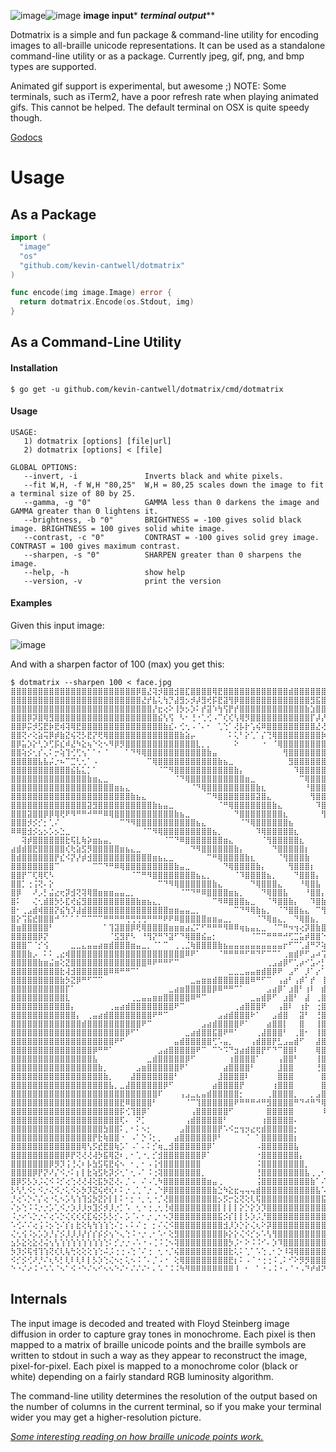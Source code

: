 ![image](https://cloud.githubusercontent.com/assets/307864/14945003/a928affe-0fd3-11e6-9725-ae6824be4317.png)![image](https://cloud.githubusercontent.com/assets/307864/14945005/c9b0d53a-0fd3-11e6-9b06-841eb637a2a0.png)
************image input************* *********terminal output***********


Dotmatrix is a simple and fun package & command-line utility for encoding images to all-braille unicode representations. It can be used as a standalone command-line utility or as a package. Currently jpeg, gif, png, and bmp types are supported. 

Animated gif support is experimental, but awesome ;)
NOTE: Some terminals, such as iTerm2, have a poor refresh rate when playing animated gifs. This cannot be helped. The default terminal on OSX is quite speedy though.


[Godocs](https://godoc.org/github.com/kevin-cantwell/dotmatrix)

# Usage

## As a Package

```go
import (
  "image"
  "os"
  "github.com/kevin-cantwell/dotmatrix"
)

func encode(img image.Image) error {
  return dotmatrix.Encode(os.Stdout, img)
}
```

## As a Command-Line Utility

#### Installation 

```
$ go get -u github.com/kevin-cantwell/dotmatrix/cmd/dotmatrix
```

#### Usage

```
USAGE:
   1) dotmatrix [options] [file|url]
   2) dotmatrix [options] < [file]

GLOBAL OPTIONS:
   --invert, -i               Inverts black and white pixels.
   --fit W,H, -f W,H "80,25"  W,H = 80,25 scales down the image to fit a terminal size of 80 by 25.
   --gamma, -g "0"            GAMMA less than 0 darkens the image and GAMMA greater than 0 lightens it.
   --brightness, -b "0"       BRIGHTNESS = -100 gives solid black image. BRIGHTNESS = 100 gives solid white image.
   --contrast, -c "0"         CONTRAST = -100 gives solid grey image. CONTRAST = 100 gives maximum contrast.
   --sharpen, -s "0"          SHARPEN greater than 0 sharpens the image.
   --help, -h                 show help
   --version, -v              print the version
```

#### Examples

Given this input image:

![image](https://cloud.githubusercontent.com/assets/307864/14945003/a928affe-0fd3-11e6-9725-ae6824be4317.png)

And with a sharpen factor of 100 (max) you get this:

```
$ dotmatrix --sharpen 100 < face.jpg
⣿⣿⣿⣿⣿⣿⣿⣿⣿⣿⣿⣿⣿⣿⣿⣿⣿⣿⣿⣿⣿⣿⣿⡿⣿⣜⢽⡺⣿⣿⣺⣿⣏⣿⣿⣿⣿⢿⣟⣿⣿⣿⣿⣿⣿⣿⣿⣿⣿⣿⣿⣾⣿⣿⣿⣿⣿⣿⣿⣿⣽⣿⣿⣿⣿⣿⣿⣿⣿⣿⣿⣿⣿⣿⣿⣿⣿⣿⣿⣿⣿⣿⣿⣿⣿⣿⣿⣿⣿
⣿⣿⣿⣿⣿⣿⣿⣿⣿⣿⣿⣿⣿⣿⣿⣿⣿⣿⣿⣿⣿⣿⣿⣿⣜⡞⣧⢅⢳⡙⣼⣻⡢⡺⡼⣻⢞⡯⣟⣽⢻⡿⣿⣿⣿⣿⣿⣿⣿⣿⣿⣿⣿⣿⣿⣻⣯⣿⣿⣿⡿⡿⣿⣿⣿⣿⣿⣿⣿⣿⣿⣿⣿⣿⣻⣿⣿⣿⣿⣿⣿⣿⣿⣿⣿⣿⣿⣿⣿
⣿⣿⣿⣿⣿⣿⣿⣿⣿⣿⣿⣿⣿⣿⣿⣿⣿⣿⣿⣿⣿⣿⣿⣿⣿⣿⡜⣖⢔⠕⢸⡳⡢⡱⠅⡞⣽⠱⢳⢫⡟⡞⣿⣿⣿⣿⣿⣿⣿⣿⣿⣿⣿⣿⣷⣱⣿⣿⣵⡿⣿⣟⡿⣿⣿⣿⣿⣿⣿⣿⣿⣿⣿⣿⣽⣷⢿⡽⣿⣿⣿⣿⣿⣿⣿⣿⣿⣿⣿
⣿⣿⣿⡿⡽⣿⢿⣻⣿⣿⣿⣿⣿⣿⣿⣿⣿⣿⣿⣿⣿⣿⣿⣿⣿⣿⣿⣮⢣⢫⠀⠣⠂⢘⠐⢁⢊⠠⠉⢎⢎⢣⢿⡻⣿⣿⣿⣿⣿⣿⣿⣿⣿⣿⣿⡏⡼⡜⡾⡯⡫⢽⢽⣗⢟⣿⣿⣿⣿⣿⣿⣿⣟⡮⣟⣾⣿⣿⣿⣿⣿⣿⣿⣿⣿⣿⣿⣿⣿
⣿⣿⡿⡭⡺⣫⣟⡷⣟⢾⢽⢿⣟⣿⣿⣿⣿⣿⣿⣿⣿⣿⣿⣿⣿⣿⣿⣿⣷⣎⠄⢊⢂⠠⠈⠄⠂⠀⢁⢑⠁⢜⡧⡗⢡⢮⠿⣿⣿⣿⣿⣿⣿⣿⣿⣿⣜⢜⢌⢊⠈⣄⢜⢿⡫⣿⣿⣿⣿⣿⣿⣿⡿⡱⣻⢟⣿⣽⣿⣿⣿⣿⣿⣿⣿⣿⣿⣿⣿
⣿⣿⢝⠔⢕⣵⢭⡿⡾⣷⣝⢮⢝⡣⣟⡝⢟⢿⣿⣿⣿⣿⣿⣿⣿⣿⣿⣿⣿⣿⣿⣷⣵⡤⠀⠀⠀⠀⠀⠀⠅⢅⠃⡕⢁⠁⡌⢙⢿⣿⣿⣿⣿⣿⣿⣿⣿⡷⠀⡔⠅⠂⠈⢈⠲⠜⣿⣿⣿⣿⣿⣿⣿⣗⢩⢻⢼⣻⣯⣿⣿⣿⣿⣿⣿⡿⣿⣿⣿
⣿⡿⣥⡱⡕⢃⡱⢋⡯⣎⠾⣜⠳⣕⢦⠑⢕⠢⠻⡿⡻⣿⣿⣿⣿⣿⣿⣿⣿⣿⣿⣿⣿⣿⣇⡀⡀⠀⠀⠀⠀⠕⠀⠀⠀⠀⠐⠀⠈⢿⣿⣿⣿⣿⣿⣿⣿⣿⡃⠡⠂⠀⠈⠄⠐⢅⢸⣿⣿⣿⣿⣿⣿⣟⢈⢯⣟⣿⣿⢿⣿⣿⣿⣿⣯⢿⣻⣿⣿
⣿⣿⢵⡪⢂⡎⢄⠅⡒⢵⢹⢊⢋⢢⠁⠁⠂⠈⠀⠀⠀⠁⠙⠻⢿⣿⣿⣿⣿⣿⣿⣿⣿⣿⣿⣿⣷⣤⠀⠀⠀⠀⠀⠀⠀⠀⠀⠀⠀⠀⢻⣿⣿⣿⣿⣿⣿⣿⣷⡀⠠⠀⠀⠈⠀⠐⠢⠙⣿⣿⣿⣿⣿⣟⠔⣷⡿⡷⡽⣷⣿⣿⣿⣿⣫⢿⣻⣿⣿
⣿⣿⣿⣿⣿⣧⣧⡬⡐⠦⠉⣉⢃⢂⠁⠠⠀⠀⠀⠀⠀⠀⠀⠀⠀⠉⢿⣿⣿⣿⣿⣿⣿⣿⣿⣿⣿⣿⣷⣦⣀⠀⠀⠀⠀⠀⠀⠀⠀⠀⠀⣻⣿⣿⣿⣿⣿⣿⣿⡆⠀⠀⠀⠀⠀⠀⠅⣋⣿⣿⣿⣿⣿⣿⢜⢈⣜⢯⣻⡯⣿⣿⣿⣿⢮⢷⣿⣾⣿
⣿⣿⣿⣿⣿⣿⣿⣿⣿⣿⣿⣮⣧⣅⡁⠁⠀⠀⠀⠀⠀⠀⠀⠀⠀⠀⠀⠈⠉⠻⣿⣿⣿⣿⣿⣿⣿⣿⣿⣿⣿⣷⡄⠀⠀⠀⠀⠀⠀⠀⠀⠀⠹⣿⣿⣿⣿⣿⣿⣷⡆⠀⠀⠀⠀⠀⠀⠀⡽⣿⣿⣿⣿⢽⢂⠲⠼⢭⢾⣾⣿⣿⣿⣿⢞⣽⣾⢟⣿
⣿⣿⣿⣿⣿⣿⣿⣿⣿⣿⣿⣿⣿⣿⣷⣶⣄⣀⠀⠀⠀⠀⠀⠀⠀⠀⠀⠀⠀⠀⠈⠙⢿⣿⣿⣿⣿⣿⣿⣿⣿⣿⣿⣶⣀⠀⠀⠀⠀⠀⠀⠀⠀⠉⢿⣿⣿⣿⣿⣿⣿⡀⠀⠀⠀⠀⠀⠀⣸⣿⣿⣿⣿⢧⢃⠡⢡⣡⣜⣿⣿⣿⣿⣿⢽⢿⣿⣿⣿
⣿⣿⣿⣿⣿⣿⣿⣿⣿⣿⣿⣿⣿⣿⣿⣿⣿⣿⣿⣶⣦⣄⠀⠀⠀⠀⠀⠀⠀⠀⠀⠀⠀⠈⠙⢿⣿⣿⣿⣿⣿⣿⣿⣿⣿⣷⣆⠀⠀⠀⠀⠀⠀⠀⠘⣿⣿⣿⣿⣿⣿⣷⡀⠀⠀⠀⠀⠀⠨⣿⣿⣿⣿⡏⡂⠀⠡⠐⢹⣽⣿⣿⣿⣻⠝⡧⣻⣿⣿
⣿⣿⣿⣿⣿⣿⣿⣿⣿⣿⣿⣿⣿⣿⣿⣿⣿⣿⣿⣿⣿⣿⣷⣦⣄⠀⠀⠀⠀⠀⠀⠀⠀⠀⠀⠀⠉⠻⣿⣿⣿⣿⣿⣿⣿⣽⣿⣄⠀⠀⠀⠀⠀⠀⠀⢻⣿⣿⣿⣿⣿⣿⡧⠀⠀⠀⠀⠀⠈⣿⣿⣿⣿⡇⠀⠈⠀⡈⣐⣿⣿⣿⣿⣞⠆⡊⣻⣿⣿
⣿⣿⣿⣿⣿⣿⣿⣿⣿⣿⣿⣿⣿⣿⣽⣻⣿⣿⣿⣿⣿⣿⣿⣿⣿⣿⣷⣦⣤⣀⠀⠀⠀⠀⠀⠀⠀⠀⠈⠛⢿⣿⣿⣿⣿⣿⣿⣿⣷⣄⠀⠀⠀⠀⠀⠀⠹⣿⣿⣿⣿⣿⣿⠀⠀⠀⠀⠀⠀⣿⣿⣿⣿⡅⠀⠀⠀⠀⣐⣿⣿⣿⣿⣟⢪⣺⣿⣿⣟
⣿⣿⣿⣽⣿⣿⡿⡿⢿⢟⠟⠻⠛⠛⠚⠛⠛⠿⢿⣿⣿⣿⣿⣿⣿⣿⣿⣿⣿⣿⣷⣦⣀⠀⠀⠀⠀⠀⠀⠀⠀⠙⣿⣿⣿⣿⣿⣿⣿⣿⣆⠀⠀⠀⠀⠀⠀⢻⣿⣿⣿⣿⣿⠀⠀⠀⠀⠀⠀⣿⣿⣿⣿⡇⠀⠀⠀⠠⣼⣿⣿⣿⣿⢎⢮⣿⣿⡿⣾
⣿⣿⣿⡺⡪⡊⡂⢁⠌⠀⠀⠀⠀⠀⠀⠀⠀⠀⠀⠀⠉⠙⠻⣿⣿⣿⣿⣿⣿⣿⣿⣿⣿⣿⣦⣄⠀⠀⠀⠀⠀⠀⠈⠙⢿⣿⣿⣿⣿⣿⣿⣦⠀⠀⠀⠀⠀⠀⢿⣿⣿⣿⣿⡂⠀⠀⠀⠀⠀⣿⣿⣿⣿⠁⠀⠀⠀⢀⢼⣿⣿⣿⠽⣈⣻⣿⣿⢯⣿
⠿⠿⣿⣺⡪⣢⡢⡡⡢⣑⣀⠀⠀⠀⠀⠀⠀⠀⠀⠀⠀⠀⠀⠀⠈⠉⠻⢿⣿⣿⣿⣿⣿⣿⣿⣿⣿⣦⡀⠀⠀⠀⠀⠀⠀⠹⢿⣿⣿⣿⣿⣿⣆⠀⠀⠀⠀⠀⢸⣿⣿⣿⣿⠆⠀⠀⠀⠀⠀⣿⣿⣿⣿⠀⠀⠀⠀⣰⣿⣿⣟⢟⢅⣽⣿⣿⣏⣿⣿
⠀⠀⢽⡾⣿⣿⣿⣿⣿⣿⣗⢯⣇⢷⡵⣶⣦⣤⡀⠀⠀⠀⠀⠀⠀⠀⠀⠀⠈⠉⠙⠿⣿⣿⣿⣿⣿⣿⣿⣶⣄⠀⠀⠀⠀⠀⠈⢻⣿⣿⣿⣿⣿⣆⠀⠀⠀⠀⠈⣿⣿⣿⣿⠂⠀⠀⠀⠀⢀⣿⣿⣿⡟⠀⠀⠀⠠⣿⣿⣟⠝⠤⡢⣻⣿⢕⣽⣿⣿
⣴⣾⣾⣿⣟⣿⣿⣿⣿⣿⢎⢗⣵⣫⡻⣿⣿⣿⣿⣿⣶⣦⣄⣀⠀⠀⠀⠀⠀⠀⠀⠀⠀⠙⠻⣿⣿⣿⣿⣿⣿⣷⡄⠀⠀⠀⠀⠀⠙⣿⣿⣿⣿⣿⡆⠀⠀⠀⠀⣿⣿⣿⣿⠂⠀⠀⠀⠀⢰⣿⣿⣿⠇⠀⠀⠀⣸⣿⡿⠜⠌⡷⣽⣿⡯⣷⣻⣿⠟
⣿⣾⣿⣿⣿⣿⣿⣿⡟⣎⠪⡝⡜⡾⣺⣿⣿⣿⣿⣿⣿⣿⣿⣿⣿⣿⣶⣦⣄⣀⠀⠀⠀⠀⠀⠀⠉⠛⢿⣿⣿⣿⣿⣷⣆⠀⠀⠀⠀⠈⢻⣿⣿⣿⣷⠀⠀⠀⠀⢸⣿⣿⣿⠀⠀⠀⠀⠀⣼⣿⣿⡏⠀⠀⠀⢠⣿⣯⠇⠀⣾⣿⣿⢳⣽⣿⡿⠃⢁
⣿⣿⣿⣿⣿⣿⣿⣿⠉⠀⠀⠀⠀⠀⠀⠉⠉⠙⠛⠿⢿⣿⣿⣿⣿⣿⣿⣿⣿⣿⣷⣤⣀⠀⠀⠀⠀⠀⠀⠙⢿⣿⣿⣿⣿⣷⡄⠀⠀⠀⠀⢻⣿⣿⣿⡆⠀⠀⠀⠈⣿⣿⣿⠀⠀⠀⠀⢀⣿⣿⣿⠀⠀⠀⠀⣼⡿⡞⠀⢠⣿⣿⡻⡈⣿⡿⠑⣰⣾
⣿⣿⡟⠉⢏⢿⢏⠣⠀⠀⠀⠀⠀⠀⠀⠀⠀⠀⠀⠀⠀⠀⠈⠉⠛⠻⣿⣿⣿⣿⣿⣿⣿⣿⣦⣄⡀⠀⠀⠀⠀⠈⠹⣿⣿⣿⣿⣦⡀⠀⠀⠀⠙⣿⣿⣿⡄⠀⠀⠀⣿⣿⣿⠀⠀⠀⠀⣼⣿⣿⡏⠀⠀⠀⢰⣿⡻⠁⠀⣾⠋⢙⠄⣪⡷⠁⣸⣿⣿
⣿⣿⡁⢐⢨⢝⠄⡕⠀⠀⠀⠀⠀⠀⠀⠀⠀⠀⠀⠀⠀⠀⠀⠀⠀⠀⠀⠉⠙⠻⢿⣿⣿⣿⣿⣿⣿⣷⣄⠀⠀⠀⠀⠀⠙⢿⣿⣿⣿⣄⠀⠀⠀⠘⢿⣿⣧⠀⠀⠀⢼⣿⣿⠀⠀⠀⠀⣿⣿⣿⠃⠀⠀⠀⣼⡿⠃⠀⢰⠏⠀⢐⢴⡿⢕⣠⣿⣿⣿
⣿⡿⠀⠀⠜⡠⡃⣬⣔⢖⡽⣺⢝⢽⢿⣿⣶⣶⣶⣤⣤⣀⡀⠀⠀⠀⠀⠀⠀⠀⠀⠈⠉⠙⠛⠿⣿⣿⣿⣿⣶⣦⡀⠀⠀⠀⠙⢿⣿⣿⣧⠀⠀⠀⠘⣿⣿⡄⠀⠀⢸⣿⣿⠀⠀⠀⠀⣿⣿⡟⠀⠀⢀⣼⣿⠁⠀⣠⡞⠁⠀⡰⣽⣿⣾⣿⣿⣿⣿
⣿⠅⠀⠀⢌⢂⣾⣿⡳⡣⣏⢞⣮⣻⣿⣿⣿⣿⣿⣿⣿⣿⣿⣷⣶⣦⣄⡀⠀⠀⠀⠀⠀⠀⠀⠀⠀⠉⠻⠿⣿⣿⣿⣦⣀⠀⠀⠈⠻⣿⣿⣷⡄⠀⠀⠹⣿⣷⡀⠀⠘⣿⣿⡄⠀⠀⢸⣿⡿⠀⠀⠀⢸⣿⠋⠀⣰⡟⠀⠀⢰⣿⣿⣿⣿⣿⣿⣿⠟
⣿⠂⢀⣠⣾⢾⣿⣿⡝⣮⢳⡹⣼⣾⣿⣿⣿⣿⣿⣿⣿⣿⣿⣿⣿⣿⣿⣿⣿⣶⣶⣤⣤⣀⡀⠀⠀⠀⠀⠀⠀⠉⠙⠻⢿⣷⣦⡀⠀⠈⠙⣿⣿⣦⣄⠀⠉⢻⣧⠀⠀⠙⣿⡇⠀⠀⢼⡿⠋⠀⢠⡾⠛⠁⢠⡖⠋⠀⠀⣠⣿⣿⡿⢱⣿⣿⠟⠁⠀
⣿⡕⢩⣯⣞⣿⣿⣿⠚⠈⠁⠁⠁⠉⠉⠉⠉⠛⠛⠛⠛⢛⢛⢛⢛⠛⠛⠛⠟⠟⠿⣿⣿⣿⣿⣿⣶⣶⣤⣀⡀⠀⠀⠀⠀⠈⠙⢿⣶⣄⡀⠀⠙⢿⣿⣦⡀⠀⢻⣆⣀⣠⣿⣧⣤⣤⣿⣀⣀⣴⠟⠀⣠⡴⠟⠀⠀⢀⣰⣿⡿⠕⠈⠐⠉⠀⠀⠀⠀
⣿⣶⣿⣿⣿⣿⣿⠃⠀⠀⠀⠀⠀⠀⠀⠀⠀⠁⢹⣽⣿⣿⡿⢟⢿⣿⣿⣿⣿⣶⣶⣶⣴⣌⠍⠋⠛⠛⠛⠻⠿⠿⢶⣦⣤⣄⣀⠀⠈⠉⠛⠲⢲⢔⡽⣿⣷⣿⣿⣿⣿⣿⣿⣿⣿⠛⠿⣿⣿⣿⠏⠋⠉⠀⣀⣤⣶⣿⣿⡯⠋⠀⠠⣟⠀⠀⠀⠀⢀
⣿⣿⣿⣿⣿⡿⡝⠀⠀⠀⠀⠀⠀⠀⠀⠀⠀⠀⠈⣫⣻⡟⠣⠀⠘⢻⡝⠛⠙⣽⠋⠙⢿⣿⣿⣮⣤⡂⠀⠀⠀⠀⠀⠀⠈⠉⠉⠛⠛⠛⠚⢋⣉⣥⡾⣿⣿⠑⠈⠿⣍⣉⣩⠾⠁⠀⠈⢋⣻⣮⣵⣷⣾⣿⣿⣿⣿⠿⠛⠀⠀⠀⡨⣿⠄⢀⣠⣾⣿
⣿⣿⣿⠉⠈⡊⢪⠀⠀⠀⠀⣀⣀⣄⣤⣤⣴⣶⣾⣿⣿⣿⣶⣤⣀⡀⠈⠁⠉⠀⢀⢀⣈⢷⣿⣿⣿⣿⣷⣦⣤⣤⣤⣤⣤⣤⣤⣤⣤⣤⡖⠋⠉⢁⣼⠛⠝⢵⣤⣤⣤⣥⣀⣤⣤⣴⣾⠿⠿⠟⠛⠉⠉⠉⠉⠀⠀⠀⠀⠀⢀⡴⣧⣿⣿⣾⣿⣿⣿
⣿⣿⣿⣷⡠⠀⠅⠅⢀⣔⢾⣿⣿⣿⣿⣿⣿⣿⣿⣿⣿⣿⣿⣿⣿⣿⣿⣿⣿⣿⣿⣿⠿⠟⠁⠀⠀⠀⠈⠛⠛⠛⠛⠋⠛⠙⠋⠉⠉⠁⢀⣶⣾⠟⠋⣠⠴⢩⢾⣿⢿⡧⡉⠳⢧⣤⣄⣀⣀⣀⣠⣤⣤⣤⣤⣤⣦⣶⣶⣾⣿⢯⢿⣿⣿⣿⣿⣿⣿
⣿⣿⣿⣿⣿⣷⣶⣬⣶⢕⣝⣿⣿⣿⣿⣿⣿⣿⣿⣿⣿⣿⣿⣿⣿⠿⠟⠛⠛⠋⠉⠀⠀⠀⠀⠀⠀⠀⠀⠀⠀⠀⠀⠀⠀⠀⠀⢀⣠⣴⡿⠋⢁⡴⠊⣡⠔⡃⢐⡞⠈⢧⠸⣦⣤⡈⠉⠋⠛⠛⠛⠛⠛⠛⠟⠿⠿⠿⠿⠛⠉⠈⣿⣿⣿⣿⣿⣿⣿
⣿⣿⣿⣿⣿⣿⣿⣿⣿⣗⢼⣺⣿⣿⣿⣿⣿⣿⠿⠿⠛⠛⠉⠁⠀⠀⠀⠀⠀⠀⠀⠀⠀⠀⠀⠀⠀⠀⠀⠀⣀⣀⣀⣤⣤⣶⣾⣿⡿⠟⠀⣠⠋⠀⡸⠁⡔⠁⡯⡐⡇⠸⡄⠉⢻⣿⣷⣦⣄⣀⡀⠀⠀⠀⠀⠀⠀⠀⠀⠀⠀⢠⣿⣿⣿⣿⣿⣿⣿
⣿⣿⣿⣿⣿⣿⣿⣿⣿⣷⡳⣝⡿⠛⠋⠉⠉⠀⠀⠀⠀⠀⠀⠀⠀⠀⠀⠀⠀⠀⠀⠀⠀⣀⣤⣶⣶⣾⣿⣿⣿⣿⣿⣿⠿⠛⠋⠉⠀⢠⣴⠃⢠⡾⠁⡞⠀⢸⡇⣇⠱⣄⠹⣄⠀⠈⠙⠻⢿⣿⣿⣿⣾⣷⣶⣶⣶⣶⣦⢄⢆⣾⣿⣿⣿⣿⣿⣿⣿
⣿⣿⣿⣿⣿⣿⣿⣿⣿⣿⡏⠁⠀⠀⠀⠀⠀⠀⠀⠀⠀⠀⠀⠀⠀⠀⠀⠀⠀⣀⣴⣶⣿⣿⣿⣿⣿⡿⠿⠛⠛⠉⠁⠀⠀⠀⠀⣠⣴⡿⠁⣰⣿⠃⢰⠇⠀⣾⡇⢹⡄⠹⡇⠹⣷⣄⡀⠀⠀⠀⠙⠻⠿⣿⣿⣿⣿⣿⣿⣣⢻⣿⣿⣿⣿⣿⣿⣿⣿
⣿⣿⣿⣿⣿⣿⣿⣿⣿⣿⣇⠀⠀⠀⠀⠀⠀⠀⠀⠀⠀⠀⢀⣀⣤⣤⣶⣶⣿⣿⣿⣿⣿⠿⠛⠉⠀⠀⠀⠀⠀⠀⠀⠀⣀⣤⣾⡿⠋⠀⣰⣿⠃⠀⣼⠀⢀⣿⡇⠸⣷⠀⢹⣄⠙⠻⣷⣦⣄⠀⠀⠀⠀⠀⠉⠙⠛⠛⠟⠜⢽⣿⣿⣿⣿⣿⣿⣿⣿
⣿⣿⣿⣿⣿⣿⣿⣿⣿⣿⣿⡄⠀⠀⠀⠀⠀⠀⢀⣤⣴⣾⣿⣿⣿⣿⣿⣿⣿⣿⠟⠉⠀⠀⠀⠀⠀⠀⠀⠀⠀⢀⣴⣿⣿⣿⠟⠀⠀⢠⣿⠇⠀⢰⡗⠀⢐⣿⡇⠀⣿⡇⠀⢻⣆⠀⠘⣿⣿⣷⣦⣀⠀⠀⠀⠀⠀⠀⠀⠀⣼⣿⣿⣿⣿⣿⣿⣿⣿
⣿⣿⣿⣿⣿⣿⣿⣿⣿⣿⣿⣿⡄⠀⢀⣤⣴⣾⣿⣿⣿⣿⣿⣿⣿⣿⠟⠛⠉⠀⠀⠀⠀⠀⠀⠀⠀⠀⣠⣴⣾⣿⣿⣿⠗⠁⠀⠀⣠⣾⣿⠀⠀⣽⠃⠀⢘⣿⡇⠀⢹⣿⡄⠈⢻⣷⡄⠀⠙⠻⣿⣿⣿⣶⣄⡀⠀⠀⠀⣠⣿⣿⣿⣿⣿⣿⣿⣿⣿
⣿⣿⣿⣿⣿⣿⣿⣿⣿⣿⣿⣿⣿⣾⣿⣿⣿⣿⣿⣿⣿⣿⣿⣿⠟⠉⠀⠀⠀⠀⠀⠀⠀⠀⠀⣠⣴⣾⣿⣿⣿⣿⠟⠁⠀⠀⠀⣴⣿⣿⡇⠀⠀⣿⠀⠀⢸⣿⣷⠀⠀⣿⣧⠀⠀⢿⣿⡀⠀⠀⠈⠿⣿⣿⣿⣿⣿⣶⡷⣻⣿⣿⣿⣿⣿⣿⣿⣿⣿
⣿⣿⣿⣿⣿⣿⣿⣿⣿⣿⣿⣿⣿⣿⣿⣿⣿⣿⣿⣿⣿⡿⠋⠁⠀⠀⠀⠀⠀⠀⠀⠀⣀⣴⣾⣿⣿⣯⣿⠟⠛⠁⠀⠀⠀⢀⣼⣿⣿⣿⠃⠀⢀⣿⠂⠀⢸⣿⣿⠀⠀⢻⣿⡄⠀⠈⢿⣿⣆⡀⠀⠀⠈⠛⢿⣿⣿⣿⠝⣽⣿⣿⣿⣿⣿⣿⣿⣿⣿
⣿⣿⣿⣿⣿⣿⣿⣿⣿⣿⣿⣿⣿⣿⣿⣿⣿⣿⣿⠟⠋⠀⠀⠀⠀⠀⠀⠀⠀⠀⣤⣾⣿⣿⣿⣿⣿⢋⠡⣤⡀⠀⠀⠀⢠⣾⣿⣿⡟⣃⣠⣤⣾⠋⠀⠀⣼⣿⣿⠀⠀⠈⣿⣷⡀⠀⠘⣿⣿⣷⡄⠀⠀⠀⠀⠉⠉⠁⢀⣿⣿⣿⣿⣿⣿⣿⣿⣿⣿
⣿⣿⣿⣿⣿⣿⣿⣿⣿⣿⣿⣿⣿⣿⣿⡿⠛⠛⠁⠀⠀⠀⠀⠀⠀⠀⠀⣠⣴⣿⣿⣿⣿⣿⠟⠉⠀⠉⠑⠩⠙⣲⣴⣾⣿⣿⡟⠋⠙⠉⣿⣿⠇⠀⠀⠀⢿⣿⣿⡀⠀⠀⢹⣿⣷⡀⠀⠙⢿⣿⣿⣦⣄⡀⠀⠀⠀⠀⣸⣿⣿⣿⣿⣿⣿⣿⣿⣿⣿
⣿⣿⣿⣿⣿⣿⣿⣿⣿⣿⣿⣿⣿⣿⣿⣧⠀⠀⠀⠀⠀⠀⠀⠀⠀⣀⣾⣿⣿⣿⣿⣿⡿⠋⠀⠀⠀⠀⠀⠀⢰⣿⣿⣿⣿⠁⠀⠀⠀⢠⣿⣿⠃⠀⠀⠀⢸⣿⣿⣇⠀⠀⠘⣿⣿⣧⠀⠀⠀⠻⣿⣿⣿⣿⣷⣿⣾⣾⣿⣿⣿⣿⣿⣿⣿⣿⣿⣿⣿
⣿⣿⣿⣿⣿⣿⣿⣿⣿⣿⣿⣿⣿⣿⣿⣿⣷⡀⠀⠀⠀⠀⠀⣠⣶⣿⣿⣿⣿⣿⣿⠟⠁⠀⠀⠀⠀⠀⠀⣴⣿⣿⣿⣿⠃⠀⠀⠀⠀⣸⣿⣿⠀⠀⠀⠀⢘⣿⣿⣿⣆⠀⠀⢻⣿⣿⣧⠀⠀⠀⠘⢿⣿⣿⣿⣿⣿⣿⣿⣿⣿⣿⣿⣿⣿⣿⣿⣿⣿
⣿⣿⣿⣿⣿⣿⣿⣿⣿⣿⣿⣿⣿⣿⣿⣿⣿⣷⡀⠀⠀⠀⣼⣿⣿⣿⣿⣿⣿⣿⠃⠀⠀⠀⠀⠀⠀⠀⣸⣿⣿⣿⣿⠇⠀⠀⠀⠀⠀⣿⣿⣿⠀⠀⠀⠀⠀⣿⣿⣿⣿⡄⠀⠀⢻⣿⣿⡄⠀⠀⠀⠀⠈⠙⠙⣩⣿⣿⣿⣿⣿⣿⣿⣿⣿⣿⣿⣿⣿
⣿⣿⣿⣿⣿⣿⣿⣿⣿⣿⣿⣿⣿⣿⣿⣿⣿⣿⣧⡀⣀⣼⣿⣿⣿⣿⣿⣿⡿⠋⠀⠀⠀⠀⠀⠀⠀⣴⣿⣿⣿⣿⡟⠀⠀⠀⠀⠀⢰⣿⣿⣿⠀⠀⠀⠀⠀⣿⣿⣿⣿⣷⠀⠀⠈⢿⣿⣿⣦⡀⠀⠀⠀⠀⣠⣿⣿⣿⣿⣿⣿⣿⣿⣿⣿⣿⣿⣿⣿
⣿⣿⣿⣿⣿⣿⣿⣿⣿⣿⣿⣿⣿⣿⣿⣿⣿⣿⣿⣿⣿⣿⣿⣿⣿⣿⣿⠏⠀⠀⠀⢠⣠⣀⣄⣤⣾⣿⣿⣿⣿⣿⡂⠀⠀⠀⠀⢀⣿⣿⣿⣿⡀⠀⠀⡀⣠⣿⣿⣿⣿⣿⡆⠀⠀⠈⢿⣿⣿⣿⣦⡀⢀⣴⣿⣿⣿⣿⣿⣿⣿⣿⣿⣿⣿⣿⣿⣿⣿
⣿⣿⣿⣿⣿⣿⣿⣿⣿⣿⣿⣿⣿⣿⣿⣿⣿⣿⣿⣿⣟⠿⣿⣿⣿⣿⠃⠀⠀⠀⠀⠀⠈⠉⢹⣿⣿⣿⣿⣿⣿⠟⠛⠛⠛⠚⠛⣻⣿⣿⣿⣿⠛⠙⠚⠛⠙⢿⣿⣿⣿⣿⣧⠀⠀⠀⠘⣿⣿⣿⣿⠟⢻⣿⣿⣿⣿⣿⣿⣿⣿⣿⣿⣿⣿⣿⣿⣿⣿
⣿⣿⣿⣿⣿⣿⣿⣿⣿⣿⣿⣿⣿⣿⣿⣿⣿⣿⣿⣿⡯⢊⢹⣿⡿⠁⠀⠀⠀⠀⠀⠀⠀⢠⣿⣿⣿⣿⣿⣿⠋⠀⠀⠀⠀⠀⠀⣿⣿⣿⣿⣿⠀⠀⠀⠀⠀⠸⣿⣿⣿⣿⣿⡄⠀⠀⠀⠙⣿⣿⠃⠀⠸⣿⣿⣿⣿⣿⣿⣿⣿⣿⣿⣿⣿⣿⣿⣿⣿
⣿⣿⣿⣿⣿⣿⣿⣿⣿⣿⣿⣿⣿⣿⣿⣿⣿⣿⣿⣿⢏⠄⠀⠝⡁⠀⠀⠀⠀⠀⠀⠀⢠⣾⣿⣿⣿⣿⣿⠃⠀⠀⠀⠀⠀⠀⢰⣿⣿⣿⣿⣿⠄⠀⠀⠀⠀⠀⢿⣿⣿⣿⣿⣿⡄⠀⠀⠀⣸⡅⠀⠀⠀⠻⣿⣿⣿⣿⣿⣿⣿⣿⣿⣿⣿⣿⣿⣿⣿
⣿⣿⣿⣿⣿⣿⣿⣿⣿⣿⣿⣿⣿⣿⣿⣿⣿⣳⣿⣿⠅⡀⠂⠅⠢⡂⠀⠀⠀⠀⠀⣠⣿⣿⣿⣿⣿⣿⡟⠡⠪⣒⢲⡲⣔⢖⣾⣿⣿⣿⣿⣿⡂⠀⠀⠀⠀⠀⢸⣿⣿⣿⣿⣿⣿⡀⢠⣾⣿⣿⣄⠀⠀⠀⢽⣿⣿⣿⣿⣿⣿⣿⣿⣿⣿⣿⣿⣿⣿
⣿⣿⣿⣿⣿⣿⣿⣿⣿⣿⣿⣿⣿⣿⣿⡟⣗⢷⣿⣿⠐⠀⠠⠁⡑⠨⡂⡀⠀⠀⣴⣿⣿⣿⣿⣿⣿⡿⠃⠀⠀⠀⠀⠈⠀⠁⣿⣿⣿⣿⣿⣿⡆⠀⠀⠀⠀⠀⠈⢿⣿⣿⣿⣿⣿⣷⣿⣿⣿⣿⣷⣆⠄⠀⠀⠿⣿⣿⣿⣿⣿⣿⣿⣿⣿⣿⣿⣿⣿
⣿⣿⣿⣿⣿⣿⣿⣿⣿⣿⣿⣿⣿⢿⢣⡫⣞⣟⣿⢷⡡⠁⠠⠁⠄⠅⡊⢶⣀⣺⣿⣿⣿⣿⣿⣿⡿⠁⠀⠀⠀⠀⠀⠀⠀⠠⣿⣿⣿⣿⣿⣿⣧⠀⠀⠀⠀⠀⠀⠘⣿⣿⡿⣿⣿⣿⣿⣿⣿⣿⣿⣿⣇⡂⠀⠀⢈⠻⢿⣿⣿⣿⣿⣿⣿⣿⣿⣿⣿
⣿⣿⣿⣿⣿⣿⣿⣿⣿⣿⡿⡟⢝⢜⢜⢼⡳⣯⢿⣝⠆⡀⠂⢁⠐⡀⡊⣺⣿⣿⣿⣿⣿⣿⣿⡿⠁⠀⠀⠀⠀⠀⠀⠀⠀⠐⣿⣿⣿⣿⣿⣿⣿⡄⠀⠀⠀⠀⠀⠀⠸⠋⠁⠘⢿⣿⣿⣿⣿⣿⣿⣿⣿⣮⡢⠀⠀⢀⠑⢛⠿⡿⣿⣿⣿⣿⣿⣿⣿
⣿⣿⣿⣿⣿⣿⣿⡿⡻⡹⢨⢘⢌⠆⡧⣳⣫⢯⣟⢮⠢⠀⠂⡀⠂⠠⢨⢺⣿⣿⣿⣿⣿⣿⣿⠀⠀⠀⠀⠀⠀⠀⠀⠀⠀⠨⣿⣿⣿⣿⣿⣿⣿⣿⡀⠀⠀⠀⠀⠔⡈⠄⠁⠀⠀⠙⢿⣿⣿⣿⣿⣿⣿⣿⣿⡨⡐⠀⡐⡀⡂⡑⠝⡿⣿⣿⣿⣿⣿
⣿⣿⣿⣿⡿⡟⡝⠜⡌⠪⡐⠅⡆⡇⣗⢵⣫⢗⡽⡪⢂⠁⢂⠠⠁⠨⢐⢽⣿⣿⣿⣿⣿⣿⣿⡀⠀⠀⠀⠀⠀⠀⠀⠀⠀⢘⣿⣿⣿⣿⣿⣿⣿⣿⣧⢀⢀⠂⠅⡁⠄⠂⠀⠀⠀⠀⠈⠻⣿⣿⣿⣿⣿⣿⣿⣗⡦⡡⠠⡐⠠⢂⢑⠌⢎⠻⡻⣿⣿
⣿⡿⡫⡣⡱⡨⢌⠪⠨⡊⢔⢑⢜⢜⢼⢕⣯⡳⣝⢜⠄⡈⠠⠀⠌⠠⢁⠳⣿⣿⣿⣿⣿⣿⣿⣿⣶⣤⢀⠀⠀⠀⠀⠀⠀⢨⣿⣿⣿⣿⣿⣿⣿⣿⣿⣷⠁⠌⠀⡀⠀⠀⠀⠀⠀⠀⠀⠀⠐⠻⣿⣿⣿⣿⣿⣿⣽⢮⢱⠠⡑⡐⡐⠡⡡⡑⢅⢇⢟
⡣⢣⢃⠪⡂⠪⡐⢌⠪⡐⢅⠪⡢⡳⡹⣝⢮⢞⢎⠆⠅⡐⢀⢁⠈⡐⢀⠑⡿⣿⣿⣿⣿⣿⣿⣿⣿⣷⣑⠳⣕⣖⢤⢤⢤⣾⣿⣿⣿⣿⣿⣿⣿⣿⣿⣿⣧⠡⢀⠀⡀⠁⡀⠀⠀⠀⠀⠀⠀⠀⠙⠿⡿⣿⣿⣿⣿⣯⢧⡣⡂⡢⢈⢂⠢⠨⢂⠪⠢
⡘⢔⠡⡑⠌⡌⢔⠐⢅⠢⡡⢣⢱⢹⣪⡳⣝⡕⡇⡇⠅⠂⡂⠐⡀⢂⠐⡈⢜⣿⣿⣿⣿⣿⣿⣿⣿⣿⡢⡫⡒⣕⢝⢕⢇⢯⣿⣿⣿⣿⣿⣿⣿⣿⣿⣿⣿⣯⡂⠄⡀⠂⠀⠐⠈⠀⠀⠂⠀⠀⠀⠀⠍⢝⢟⣿⣿⣿⣿⡺⣜⢔⠡⡂⠌⠌⡐⠡⡑
⠌⡢⢑⠨⠨⡐⡐⡡⢁⠪⡐⡱⡸⡸⡲⣹⡪⡺⡸⡐⡁⠡⠀⢂⠐⢐⢀⢂⢘⢾⣿⣿⣿⣿⣿⣿⣿⣿⡇⡇⡇⡇⡕⡑⡕⡱⡹⣿⣿⣿⣿⣿⣿⣿⣿⣿⣿⣿⣧⡅⠄⠄⠂⠐⠀⠐⠀⠀⠀⠀⠀⠐⠈⡈⠪⢳⢻⣯⣷⡿⣧⣳⡱⡨⡂⠅⠌⡂⠌
⠨⡐⠔⠡⡑⡐⠌⢔⠡⡑⢌⢎⢎⢎⣏⢮⡪⡣⡣⡊⠄⡡⠈⠄⠂⡐⢀⠂⠢⡹⣿⣿⣿⣿⣿⣿⣿⣿⣯⡪⡎⡇⡇⡣⡱⡨⡘⣿⣿⣿⣿⣿⣿⣿⣿⣿⣿⣿⣿⣷⡡⢂⠐⠀⡀⠀⠠⠐⠀⠂⠐⠀⠀⠠⠨⢘⠸⡸⡪⣟⣿⣺⣵⢳⡘⠌⠔⢐⠡
⠡⢊⠌⠌⢔⢨⠨⡢⢑⠌⡎⡆⣗⢕⢧⢳⢱⢱⢑⠌⡂⠄⠅⠌⢐⠀⡂⠌⢌⠪⣿⣿⣿⣿⣿⣿⣿⣿⣿⣺⡸⡱⡑⡕⢌⢆⠕⡽⣿⣿⣿⣿⣿⣿⣿⣿⣿⣿⣿⣿⣷⣕⢄⢁⠀⠀⠀⠀⠀⠀⠀⠄⠂⠀⠂⠂⡑⠨⢊⢳⢝⣿⣺⢧⡇⡇⡕⡐⠄
⢌⢂⢪⠨⡢⡡⡱⡘⡌⡪⡸⡸⡸⡜⡎⡎⡮⡪⢢⠑⢄⢑⠨⠐⡐⢀⠂⠡⠂⢕⣻⣿⣿⣿⣿⣿⣿⣿⣿⡷⡕⡕⢌⠪⡊⡢⠡⢣⢻⣿⣿⣿⣿⣿⣿⣿⣿⣿⣿⣿⣿⣿⣮⢀⠂⠁⠐⠀⠀⠀⠀⡀⠠⠐⠀⠁⡀⠌⢂⢕⢝⢮⣟⣯⣯⡺⡔⢔⠡
⣢⡣⣕⢕⣕⢜⢬⢢⢣⢱⢱⢱⢱⢱⢱⢱⢱⢑⠅⡊⡐⡐⠠⠡⠐⠠⢈⠨⢈⠢⢽⣿⣿⣿⣿⣿⣿⣿⣿⣿⡳⡨⠂⠕⠨⠨⠊⠄⡱⠹⣿⣿⣿⣿⣿⣿⣿⣿⣿⣿⣿⣿⣿⡵⣌⠔⠀⠂⠈⠀⢀⠀⠠⠐⢈⠠⢐⠐⠔⡌⢎⡳⣝⢾⣺⢵⡫⡢⡕
⡳⡹⡪⢯⢺⢹⢱⢝⢎⢇⢧⢓⢕⢕⢕⢱⢑⠬⡨⢐⢐⠠⢑⠈⠌⢐⠀⢂⠐⡈⢮⣿⣿⣿⣿⣿⣿⣿⣿⣿⣗⢅⠅⢁⠁⠡⢑⢀⠂⡑⠸⢽⢿⣿⣿⣿⣿⣿⣿⣿⣿⣿⣿⣿⡵⣝⢬⢈⠄⠁⠄⡀⢂⠨⢐⠨⡢⡣⡣⣣⢳⡹⡜⣝⢞⢽⡺⡝⣞
⠪⡊⡪⢊⠜⡘⠌⢆⠣⡃⢇⠇⢇⠇⡇⡣⡱⢑⢌⠢⡂⢅⠢⠨⠈⠄⡈⠠⠐⠀⢕⢿⣿⣿⣿⣿⣿⣿⣿⣿⣟⡆⠅⠠⠈⠐⢐⢐⠨⢀⠅⠊⠕⡻⡻⣿⣿⣿⣿⣿⣿⣿⣿⡿⣯⣟⡷⣕⡥⡱⡐⠄⢅⢊⢂⠣⡱⢘⠜⢌⠢⡃⡣⡑⢕⠱⡑⡑⡑
⠑⠐⠌⠔⠨⠐⠡⠡⠈⠢⠁⠪⠐⠑⠌⠢⠊⠢⠢⠑⠌⠂⠌⠌⠌⠂⠄⠡⠈⠨⠨⠳⠻⠿⠿⠿⠿⠿⠿⠿⠿⠸⠀⠂⠀⠁⠐⠠⠨⠐⠠⠈⠐⠠⠙⠞⠾⠝⠯⠯⠟⠽⠳⠫⠟⠎⠯⠺⠪⠏⠮⠑⠅⠂⠅⠅⠊⠄⠕⠠⠑⠐⠔⠨⠠⠑⠐⠌⠌
```

## Internals

The input image is decoded and treated with Floyd Steinberg image diffusion in order to capture gray tones in monochrome. Each pixel is then mapped to a matrix of braille unicode points and the braille symbols are written to stdout in such a way as they appear to reconstruct the image, pixel-for-pixel. Each pixel is mapped to a monochrome color (black or white) depending on a fairly standard RGB luminosity algorithm.

The command-line utility determines the resolution of the output based on the number of columns in the current terminal, so if you make your terminal wider you may get a higher-resolution picture.

[*Some interesting reading on how braille unicode points work.*](https://en.wikipedia.org/wiki/Braille_Patterns#Identifying.2C_naming_and_ordering)

